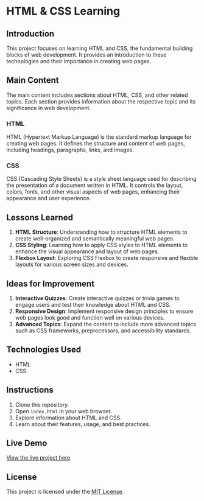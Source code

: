 # HTML & CSS Learning

## Introduction
This project focuses on learning HTML and CSS, the fundamental building blocks of web development. It provides an introduction to these technologies and their importance in creating web pages.

## Main Content
The main content includes sections about HTML, CSS, and other related topics. Each section provides information about the respective topic and its significance in web development.

### HTML
HTML (Hypertext Markup Language) is the standard markup language for creating web pages. It defines the structure and content of web pages, including headings, paragraphs, links, and images.

### CSS
CSS (Cascading Style Sheets) is a style sheet language used for describing the presentation of a document written in HTML. It controls the layout, colors, fonts, and other visual aspects of web pages, enhancing their appearance and user experience.


## Lessons Learned
1. **HTML Structure**: Understanding how to structure HTML elements to create well-organized and semantically meaningful web pages.
2. **CSS Styling**: Learning how to apply CSS styles to HTML elements to enhance the visual appearance and layout of web pages.
3. **Flexbox Layout**: Exploring CSS Flexbox to create responsive and flexible layouts for various screen sizes and devices.


## Ideas for Improvement
1. **Interactive Quizzes**: Create interactive quizzes or trivia games to engage users and test their knowledge about HTML and CSS.
2. **Responsive Design**: Implement responsive design principles to ensure web pages look good and function well on various devices.
3. **Advanced Topics**: Expand the content to include more advanced topics such as CSS frameworks, preprocessors, and accessibility standards.

## Technologies Used
- HTML
- CSS

## Instructions
1. Clone this repository.
2. Open `index.html` in your web browser.
3. Explore information about HTML and CSS.
4. Learn about their features, usage, and best practices.

## Live Demo
[View the live project here](https://html-css-ashy-ten.vercel.app/)

## License
This project is licensed under the [MIT License](LICENSE).
